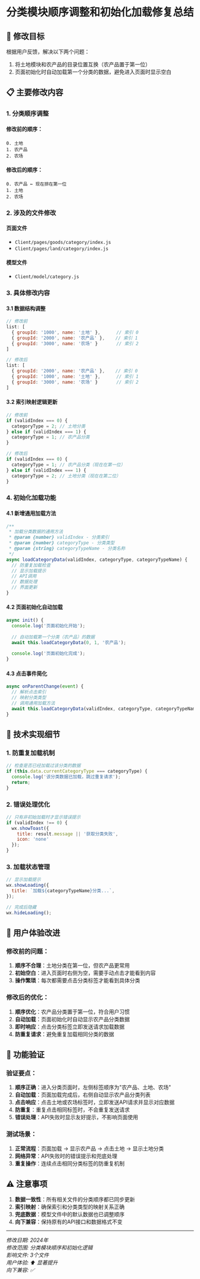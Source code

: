 # 分类模块顺序调整和初始化加载修复总结

## 🎯 修改目标

根据用户反馈，解决以下两个问题：
1. 将土地模块和农产品的目录位置互换（农产品置于第一位）
2. 页面初始化时自动加载第一个分类的数据，避免进入页面时显示空白

## 📋 主要修改内容

### 1. 分类顺序调整

#### 修改前的顺序：
```
0. 土地
1. 农产品  
2. 农场
```

#### 修改后的顺序：
```
0. 农产品 ← 现在排在第一位
1. 土地
2. 农场
```

### 2. 涉及的文件修改

#### 页面文件
- `Client/pages/goods/category/index.js`
- `Client/pages/land/category/index.js`

#### 模型文件
- `Client/model/category.js`

### 3. 具体修改内容

#### 3.1 数据结构调整
```javascript
// 修改前
list: [
  { groupId: '1000', name: '土地' },      // 索引 0
  { groupId: '2000', name: '农产品' },    // 索引 1
  { groupId: '3000', name: '农场' }       // 索引 2
]

// 修改后
list: [
  { groupId: '2000', name: '农产品' },    // 索引 0
  { groupId: '1000', name: '土地' },      // 索引 1  
  { groupId: '3000', name: '农场' }       // 索引 2
]
```

#### 3.2 索引映射逻辑更新
```javascript
// 修改前
if (validIndex === 0) {
  categoryType = 2; // 土地分类
} else if (validIndex === 1) {
  categoryType = 1; // 农产品分类
}

// 修改后
if (validIndex === 0) {
  categoryType = 1; // 农产品分类（现在在第一位）
} else if (validIndex === 1) {
  categoryType = 2; // 土地分类（现在在第二位）
}
```

### 4. 初始化加载功能

#### 4.1 新增通用加载方法
```javascript
/**
 * 加载分类数据的通用方法
 * @param {number} validIndex - 分类索引
 * @param {number} categoryType - 分类类型
 * @param {string} categoryTypeName - 分类名称
 */
async loadCategoryData(validIndex, categoryType, categoryTypeName) {
  // 防重复加载检查
  // 显示加载提示
  // API调用
  // 数据处理
  // 界面更新
}
```

#### 4.2 页面初始化自动加载
```javascript
async init() {
  console.log('页面初始化开始');
  
  // 自动加载第一个分类（农产品）的数据
  await this.loadCategoryData(0, 1, '农产品');
  
  console.log('页面初始化完成');
}
```

#### 4.3 点击事件简化
```javascript
async onParentChange(event) {
  // 解析点击索引
  // 映射分类类型
  // 调用通用加载方法
  await this.loadCategoryData(validIndex, categoryType, categoryTypeName);
}
```

## 🔧 技术实现细节

### 1. 防重复加载机制
```javascript
// 检查是否已经加载过该分类的数据
if (this.data.currentCategoryType === categoryType) {
  console.log('该分类数据已加载，跳过重复请求');
  return;
}
```

### 2. 错误处理优化
```javascript
// 只有非初始加载时才显示错误提示
if (validIndex !== 0) {
  wx.showToast({
    title: result.message || '获取分类失败',
    icon: 'none'
  });
}
```

### 3. 加载状态管理
```javascript
// 显示加载提示
wx.showLoading({
  title: `加载${categoryTypeName}分类...`,
});

// 完成后隐藏
wx.hideLoading();
```

## 📱 用户体验改进

### 修改前的问题：
1. **顺序不合理**：土地分类在第一位，但农产品更常用
2. **初始空白**：进入页面时右侧为空，需要手动点击才能看到内容
3. **操作繁琐**：每次都需要点击分类标签才能看到具体分类

### 修改后的优化：
1. **顺序优化**：农产品分类置于第一位，符合用户习惯
2. **自动加载**：页面初始化时自动显示农产品分类数据
3. **即时响应**：点击分类标签立即发送请求加载数据
4. **防重复请求**：避免重复加载相同分类的数据

## 🎉 功能验证

### 验证要点：
1. **顺序正确**：进入分类页面时，左侧标签顺序为"农产品、土地、农场"
2. **自动加载**：页面加载完成后，右侧自动显示农产品分类列表
3. **点击响应**：点击土地或农场标签时，立即发送API请求并显示对应数据
4. **防重复**：重复点击相同标签时，不会重复发送请求
5. **错误处理**：API失败时显示友好提示，不影响页面使用

### 测试场景：
1. **正常流程**：页面加载 → 显示农产品 → 点击土地 → 显示土地分类
2. **网络异常**：API失败时的错误提示和兜底处理
3. **重复操作**：连续点击相同分类标签的防重复机制

## ⚠️ 注意事项

1. **数据一致性**：所有相关文件的分类顺序都已同步更新
2. **索引映射**：确保索引和分类类型的映射关系正确
3. **兜底数据**：模型文件中的默认数据也已调整顺序
4. **向下兼容**：保持原有的API接口和数据格式不变

---
*修改日期: 2024年*  
*修改范围: 分类模块顺序和初始化逻辑*  
*影响文件: 3个文件*  
*用户体验: ⬆️ 显著提升*  
*向下兼容: ✅*